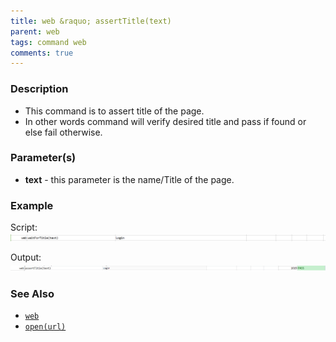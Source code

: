 ```yaml
---
title: web &raquo; assertTitle(text)
parent: web
tags: command web
comments: true
---
```


### Description

- This command is to assert title of the page.
- In other words command will verify desired  title and pass if found or else fail otherwise.

### Parameter(s)

- **text** - this parameter is the name/Title of the page.

### Example

Script:<br/>
![](image/assertTitle_01.png)

Output:<br/>
![](image/assertTitle_02.png)

### See Also

- [`web`](index.html)
- [`open(url)`](open(url).html)